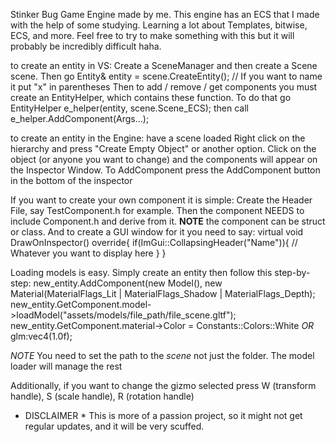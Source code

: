 Stinker Bug Game Engine made by me. This engine has an ECS that I made with the help of some studying. Learning a lot about Templates, bitwise, ECS, and more.
Feel free to try to make something with this but it will probably be incredibly difficult haha.


to create an entity in VS:
Create a SceneManager and then create a Scene scene. 
Then go Entity& entity = scene.CreateEntity(); // If you want to name it put "x" in parentheses
Then to add / remove / get components you must create an EntityHelper, which contains these function. To do that go
EntityHelper e_helper(entity, scene.Scene_ECS);
then call e_helper.AddComponent<T>(Args...);

to create an entity in the Engine:
have a scene loaded
Right click on the hierarchy and press "Create Empty Object" or another option.
Click on the object (or anyone you want to change) and the components will appear on the Inspector Window.
To AddComponent press the AddComponent button in the bottom of the inspector

If you want to create your own component it is simple:
Create the Header File, say TestComponent.h for example.
Then the component NEEDS to include Component.h and derive from it.
**NOTE** the component can be struct or class. And to create a GUI window for it you need to say:
virtual void DrawOnInspector() override{
  if(ImGui::CollapsingHeader("Name")){
    // Whatever you want to display here
  }
}

Loading models is easy. Simply create an entity then follow this step-by-step:
new_entity.AddComponent<MeshRenderer>(new Model(), new Material(MaterialFlags_Lit | MaterialFlags_Shadow | MaterialFlags_Depth);
new_entity.GetComponent<MeshRenderer>.model->loadModel("assets/models/file_path/file_scene.gltf");
new_entity.GetComponent<MeshRenderer>.material->Color = Constants::Colors::White *OR* glm:vec4(1.0f);

*NOTE* 
You need to set the path to the *scene* not just the folder. The model loader will manage the rest

Additionally, if you want to change the gizmo selected press W (transform handle), S (scale handle), R (rotation handle)

* DISCLAIMER *
This is more of a passion project, so it might not get regular updates, and it will be very scuffed.
